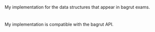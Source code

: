 My implementation for the data structures that appear in bagrut exams.
#
My implementation is compatible with the bagrut API.
